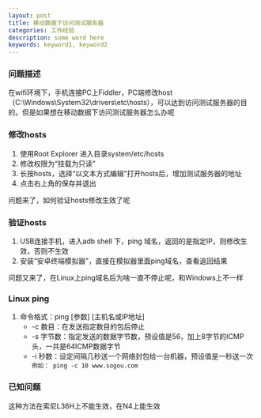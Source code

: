 ```yaml
---
layout: post
title: 移动数据下访问测试服务器
categories: 工作经验
description: some word here
keywords: keyword1, keyword2
---
```


### 问题描述

在wifi环境下，手机连接PC上Fiddler，PC端修改host（C:\Windows\System32\drivers\etc\hosts），可以达到访问测试服务器的目的。但是如果想在移动数据下访问测试服务器怎么办呢

### 修改hosts

1. 使用Root Explorer 进入目录system/etc/hosts
2. 修改权限为“挂载为只读”
3. 长按hosts，选择“以文本方式编辑”打开hosts后，增加测试服务器的地址
4. 点击右上角的保存并退出

问题来了，如何验证hosts修改生效了呢

### 验证hosts

1. USB连接手机，进入adb shell 下，ping 域名，返回的是指定IP，则修改生效，否则不生效
2. 安装“安卓终端模拟器”，直接在模拟器里面ping域名，查看返回结果

问题又来了，在Linux上ping域名后为啥一直不停止呢，和Windows上不一样

### Linux ping

1. 命令格式：ping [参数] [主机名或IP地址]
    - -c 数目：在发送指定数目的包后停止
    - -s 字节数：指定发送的数据字节数，预设值是56，加上8字节的ICMP头，一共是64ICMP数据字节
    - -i 秒数：设定间隔几秒送一个网络封包给一台机器，预设值是一秒送一次
    ``` 例如： ping -c 10 www.sogou.com```

### 已知问题
这种方法在索尼L36H上不能生效，在N4上能生效


